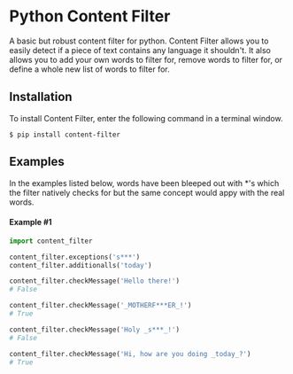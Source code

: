 # Python Content Filter
A basic but robust content filter for python. Content Filter allows you to easily detect if a piece of text 
contains any language it shouldn't. It also allows you to add your own words to filter for, remove words to filter for, 
or define a whole new list of words to filter for.

## Installation
To install Content Filter, enter the following command in a terminal window.
```
$ pip install content-filter
```

## Examples
In the examples listed below, words have been bleeped out with \*'s which the filter natively checks for but the same concept would appy with the real words.

#### Example #1
```python
import content_filter

content_filter.exceptions('s***')
content_filter.additionalls('today')

content_filter.checkMessage('Hello there!')
# False

content_filter.checkMessage('_MOTHERF***ER_!')
# True

content_filter.checkMessage('Holy _s***_!')
# False

content_filter.checkMessage('Hi, how are you doing _today_?')
# True
```
